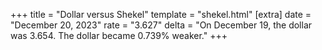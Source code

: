 +++
title = "Dollar versus Shekel"
template = "shekel.html"
[extra]
date = "December 20, 2023"
rate = "3.627"
delta = "On December 19, the dollar was 3.654. The dollar became 0.739% weaker."
+++
